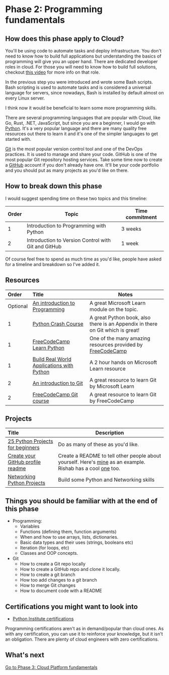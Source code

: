 # Phase 2: Programming fundamentals

## How does this phase apply to Cloud?

You'll be using code to automate tasks and deploy infrastructure. You don't need to know how to build full applications but understanding the basics of programming will give you an upper hand. There are dedicated developer roles in cloud. For those you will need to know how to build full solutions, checkout [this video](https://youtu.be/WMUAc7bvB7M) for more info on that role. 

In the previous step you were introduced and wrote some Bash scripts. Bash scripting is used to automate tasks and is considered a universal language for servers, since nowadays, Bash is installed by default almost on every Linux server.

I think now it would be beneficial to learn some more programming skills.

There are several programming languages that are popular with Cloud, like Go, Rust, .NET, JavaScript, but since you are a beginner,  I would go with [Python](https://www.python.org/). It's a very popular language and there are many quality free resources out there to learn it and it's one of the simpler languages to get started with. 

[Git](https://git-scm.com/) is the most popular version control tool and one of the DevOps practices. It is used to manage and share your code. GitHub is one of the most popular Git repository hosting services. Take some time now to create a [GitHub](https://github.com/) account if you don't already have one. It'll be your code portfolio and you should put as many projects as you'd like on there.

## How to break down this phase

I would suggest spending time on these two topics and this timeline:

| Order | Topic                           | Time commitment |
|-------|---------------------------------|-------------------|
| 1 | Introduction to Programming with Python  | 3 weeks 
| 2 | Introduction to Version Control with Git and GitHub  | 1 week          |

Of course feel free to spend as much time as you'd like, people have asked for a timeline and breakdown so I've added it. 

## Resources


| Order | Title                                                                        | Notes                                                                                       |
| :---- | :--------------------------------------------------------------------------- | ------------------------------------------------------------------------------------------- |
| Optional     | [An introduction to Programming](https://docs.microsoft.com/en-us/learn/modules/web-development-101-introduction-programming/)                      | A great Microsoft Learn module on the topic.    |
| 1     | [Python Crash Course](https://ehmatthes.github.io/pcc/)                      | A great Python book, also there is an Appendix in there on Git which is great!     
| 1     | [FreeCodeCamp Learn Python](https://www.youtube.com/watch?v=rfscVS0vtbw)     | One of the many amazing resources provided by [FreeCodeCamp](https://www.freecodecamp.org/) |
1 | [Build Real World Applications with Python](https://docs.microsoft.com/learn/paths/python-language/) | A 2 hour hands on Microsoft Learn resource
| 2     | [An introduction to Git](https://docs.microsoft.com/en-us/learn/modules/intro-to-git/)    | A great resource to learn Git by Microsoft Learn                                                                |
| 2     | [FreeCodeCamp Git course](https://youtu.be/RGOj5yH7evk)                           | A great resource to learn Git by FreeCodeCamp                                                    |


## Projects


 | Title                     | Description                                                                                                                                               |
 | :------------------------ | ------------------------------------------------------------------------------------------------------------------------------------------------------ |
 | [25 Python Projects for beginners](https://www.freecodecamp.org/news/python-projects-for-beginners/)| Do as many of these as you'd like. |
 [Create your GitHub profile readme](https://docs.github.com/en/github/setting-up-and-managing-your-github-profile/customizing-your-profile/managing-your-profile-readme) | Create a README to tell other people about yourself. Here's [mine](https://github.com/madebygps/madebygps) as an example. Rishab has a cool [one](https://github.com/rishabkumar7/rishabkumar7) too.
 | [Networking Python Projects](https://youtu.be/FGdiSJakIS4)| Build some Python and Networking skills
 
## Things you should be familiar with at the end of this phase

- Programming:
    - Variables
    - Functions (defining them, function arguments)
    - When and how to use arrays, lists, dictionaries.
    - Basic data types and their uses (strings, booleans etc)
    - Iteration (for loops, etc)
    - Classes and OOP concepts.
- Git
    - How to create a Git repo locally
    - How to create a GitHub repo and clone it locally.
    - How to create a git branch 
    - How too add changes to a git branch
    - How to merge Git changes
    - How to document code with a README

## Certifications you might want to look into

- [Python Institute certifications](https://pythoninstitute.org/certification/)

Programming certifications aren't as in demand/popular than cloud ones. As with any certification, you can use it to reinforce your knowledge, but it isn't an obligation. There are plenty of cloud engineers with zero certifications.

## What's next

[Go to Phase 3: Cloud Platform fundamentals](../phase3/README.md)
